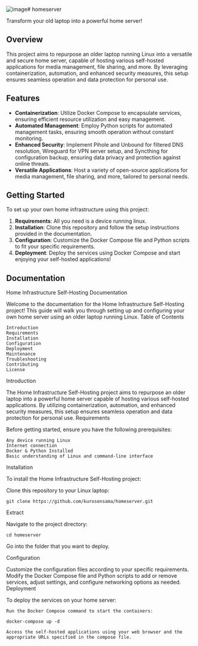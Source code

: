 ![image](https://github.com/kurosensama/homeserver/assets/51825240/f2bc3d06-e04d-456f-8a9c-3d282b1a909d)# homeserver

Transform your old laptop into a powerful home server!

## Overview

This project aims to repurpose an older laptop running Linux into a versatile and secure home server, capable of hosting various self-hosted applications for media management, file sharing, and more. By leveraging containerization, automation, and enhanced security measures, this setup ensures seamless operation and data protection for personal use.

## Features

- **Containerization**: Utilize Docker Compose to encapsulate services, ensuring efficient resource utilization and easy management.
- **Automated Management**: Employ Python scripts for automated management tasks, ensuring smooth operation without constant monitoring.
- **Enhanced Security**: Implement Pihole and Unbound for filtered DNS resolution, Wireguard for VPN server setup, and Syncthing for configuration backup, ensuring data privacy and protection against online threats.
- **Versatile Applications**: Host a variety of open-source applications for media management, file sharing, and more, tailored to personal needs.

## Getting Started

To set up your own home infrastructure using this project:

1. **Requirements**: All you need is a device running linux.
2. **Installation**: Clone this repository and follow the setup instructions provided in the documentation.
3. **Configuration**: Customize the Docker Compose file and Python scripts to fit your specific requirements.
4. **Deployment**: Deploy the services using Docker Compose and start enjoying your self-hosted applications!

## Documentation
Home Infrastructure Self-Hosting Documentation

Welcome to the documentation for the Home Infrastructure Self-Hosting project! This guide will walk you through setting up and configuring your own home server using an older laptop running Linux.
Table of Contents

    Introduction
    Requirements
    Installation
    Configuration
    Deployment
    Maintenance
    Troubleshooting
    Contributing
    License

Introduction

The Home Infrastructure Self-Hosting project aims to repurpose an older laptop into a powerful home server capable of hosting various self-hosted applications. By utilizing containerization, automation, and enhanced security measures, this setup ensures seamless operation and data protection for personal use.
Requirements

Before getting started, ensure you have the following prerequisites:

    Any device running Linux
    Internet connection
    Docker & Python Installed
    Basic understanding of Linux and command-line interface

Installation

To install the Home Infrastructure Self-Hosting project:

Clone this repository to your Linux laptop:
    
    git clone https://github.com/kurosensama/homeserver.git

Extract

Navigate to the project directory:

    cd homeserver

Go into the folder that you want to deploy.

Configuration

Customize the configuration files according to your specific requirements. Modify the Docker Compose file and Python scripts to add or remove services, adjust settings, and configure networking options as needed.
Deployment

To deploy the services on your home server:

    Run the Docker Compose command to start the containers:

    docker-compose up -d

    Access the self-hosted applications using your web browser and the appropriate URLs specified in the compose file.

